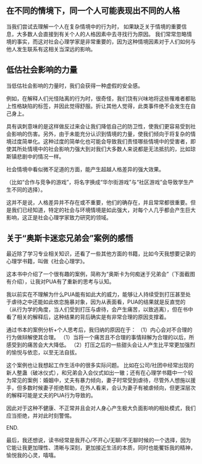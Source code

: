 ## 在不同的情境下，同一个人可能表现出不同的人格
当我们尝试去理解一个人在复杂情境中的行为时，
如果缺乏关于情境的重要信息，大多数人会直接到有关个人的人格因素中去寻找行为原因。
我们常常忽略情境的事实，而这对社会心理学家是非常重要的，因为这种情境因素对于人们如何与他人发生联系有这相关当深远的影响。

## 低估社会影响的力量
当低估社会影响的力量时，我们会获得一种虚假的安全感。  

例如，在解释人们光怪陆离的行为时，很奇怪，我们饶有兴味地将这些罹难者都贴上性格缺陷的标签，并因此觉得舒服。折让其他人觉得，此类事件绝不会发生在自己身上。  

具有讽刺意味的是这样做反过来会让我们降低自己的防卫性，使我们更容易受到社会影响的伤害。另外，由于未能充分认识到情境的力量，使我们倾向于将复杂的情境过度简单化。这种过度的简单化也可能会导致我们责怪哪些情境中的受害者，即使其所处情境中的社会影响力强大到对我们大多数人来说都是无法抵抗的，比如琼斯镇悲剧中的情况一样。  

社会情境中看似微不足道的方面，能产生超越人格差异的强大效果。  

（比如“合作与竞争的游戏”，将名字换成“华尔街游戏”与“社区游戏”会导致学生产生不同的选择）。  

这并不是说，人格差异并不存在或不重要，他们的确存在，并且常常都很重要。但是我们已经知道，特定的社会与环境情境是如此强大，对每个人几乎都会产生巨大影响，这正是社会心理学家致力研究的领域。


## 关于“奥斯卡迷恋兄弟会”案例的感悟
最近除了学习专业相关知识，还看了一些其他方面的书籍，比如今天我想要记录的心理学书籍，叫做《社会心理学》。  

这本书中介绍了一个很有趣的案例，简称为“奥斯卡为何痴迷于兄弟会”（下面截图有介绍），让我对PUA有了重新的思考与认知。  

我以前实在不理解为什么PUA能有如此大的威力，能够让人持续受到打压甚至处于虐待之中还能如此依恋施暴对象，因为从表面看，PUA的结果就是反直觉的（从行为学的角度，当人们受到打压与虐待，会产生痛苦，以致逃离），但在书中看了相关的解释后，这种结果的背后确实是有非常合理的原因支撑着。  

通过书本的案例分析+个人思考后，我归纳的原因在于：
（1）内心会对不合理的行为做辩解使其合理。
（1）当将一个痛苦且不合理的事情辩解为合理的以后，所感受到的痛苦会大大降低。
（2）打压之后的一些甜头会让人产生比平常更加强烈的愉悦与依恋，以至无法自拔。

这个案例也让我想起工作生活中的很多实际问题。 
比如在公司/社团中经常出现的新人整蛊（破冰仪式），和兄弟会入会仪式如出一辙；还有在心理学书籍中一个较为常见的案例：婚姻中，丈夫有暴力倾向，妻子时常受到虐待，尽管外人想施以援手，但多数时候妻子拒绝帮助，在外人看来，会认为妻子有被虐倾向，但更深层次的解释可能是丈夫的PUA行为导致的。  

因此对于这种不健康、不正常并且会对人身心产生极大负面影响的相处模式，我们应当拒绝，并对此时刻警惕。   

END.

最后，我还想说，读书经常是我开心/不开心/无聊/不无聊时候的一个选择，因为它能让我更加理性、清晰与深刻，更加接近生活的本质，同时也能矍铄我的精神，愉悦我的心灵，嘻嘻。




